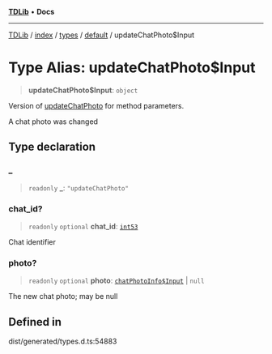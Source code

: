 [**TDLib**](../../../../../../README.md) • **Docs**

***

[TDLib](../../../../../../modules.md) / [index](../../../../../README.md) / [types](../../../README.md) / [default](../README.md) / updateChatPhoto$Input

# Type Alias: updateChatPhoto$Input

> **updateChatPhoto$Input**: `object`

Version of [updateChatPhoto](updateChatPhoto.md) for method parameters.

A chat photo was changed

## Type declaration

### \_

> `readonly` **\_**: `"updateChatPhoto"`

### chat\_id?

> `readonly` `optional` **chat\_id**: [`int53`](int53.md)

Chat identifier

### photo?

> `readonly` `optional` **photo**: [`chatPhotoInfo$Input`](chatPhotoInfo$Input.md) \| `null`

The new chat photo; may be null

## Defined in

dist/generated/types.d.ts:54883
